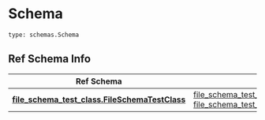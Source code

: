# Schema
```
type: schemas.Schema
```

## Ref Schema Info
Ref Schema | Input Type | Output Type
---------- | ---------- | -----------
[**file_schema_test_class.FileSchemaTestClass**](../../../../../../components/schema/file_schema_test_class.md) | [file_schema_test_class.FileSchemaTestClassDictInput](../../../../../../components/schema/file_schema_test_class.md#fileschematestclassdictinput), [file_schema_test_class.FileSchemaTestClassDict](../../../../../../components/schema/file_schema_test_class.md#fileschematestclassdict) | [file_schema_test_class.FileSchemaTestClassDict](../../../../../../components/schema/file_schema_test_class.md#fileschematestclassdict)
